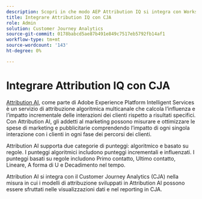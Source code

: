 ```yaml
---
description: Scopri in che modo AEP Attribution IQ si integra con Workspace in CJA.
title: Integrare Attribution IQ con CJA
role: Admin
solution: Customer Journey Analytics
source-git-commit: 0178babcd5ae87b491e849c7517eb5792fb14af1
workflow-type: tm+mt
source-wordcount: '143'
ht-degree: 0%

---
```


# Integrare Attribution IQ con CJA

[Attribution AI](https://experienceleague.adobe.com/docs/experience-platform/intelligent-services/attribution-ai/overview.html?lang=en), come parte di Adobe Experience Platform Intelligent Services è un servizio di attribuzione algoritmica multicanale che calcola l’influenza e l’impatto incrementale delle interazioni dei clienti rispetto a risultati specifici. Con Attribution AI, gli addetti al marketing possono misurare e ottimizzare le spese di marketing e pubblicitarie comprendendo l’impatto di ogni singola interazione con i clienti in ogni fase dei percorsi dei clienti.

Attribution AI supporta due categorie di punteggi: algoritmico e basato su regole. I punteggi algoritmici includono punteggi incrementali e influenzati. I punteggi basati su regole includono Primo contatto, Ultimo contatto, Lineare, A forma di U e Decadimento nel tempo.

Attribution AI si integra con il Customer Journey Analytics (CJA) nella misura in cui i modelli di attribuzione sviluppati in Attribution AI possono essere sfruttati nelle visualizzazioni dati e nel reporting in CJA.

